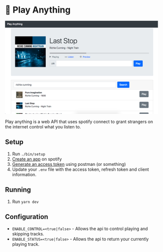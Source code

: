 # :musical_note: Play Anything

![](.images/play-anything.png)

Play anything is a web API that uses spotify connect to grant strangers on the internet control what you listen to.

## Setup

1. Run `./bin/setup`
2. [Create an app](https://beta.developer.spotify.com/dashboard/applications) on spotify
3. [Generate an access token](https://developer.spotify.com/web-api/authorization-guide/#authorization-code-flow) using postman (or something)
4. Update your `.env` file with the access token, refresh token and client information.

## Running

1. Run `yarn dev`

## Configuration

* `ENABLE_CONTROL=<true|false>` - Allows the api to control playing and skipping tracks.
* `ENABLE_STATUS=<true|false>` - Allows the api to return your currently playing track.


